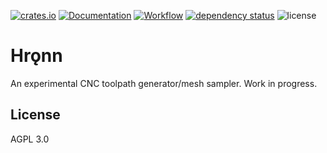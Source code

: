 [![crates.io](https://img.shields.io/crates/v/hronn.svg)](https://crates.io/crates/hronn)
[![Documentation](https://docs.rs/hronn/badge.svg)](https://docs.rs/hronn)
[![Workflow](https://github.com/eadf/hronn.rs/workflows/Rust/badge.svg)](https://github.com/eadf/hronn.rs/workflows/Rust/badge.svg)
[![dependency status](https://deps.rs/crate/hronn/0.1.0/status.svg)](https://deps.rs/crate/hronn/0.1.0)
![license](https://img.shields.io/crates/l/hronn)

# Hrǫnn

An experimental CNC toolpath generator/mesh sampler. Work in progress.

## License
AGPL 3.0

